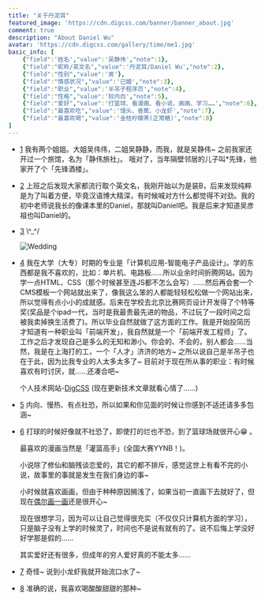 ```yaml
---
title: "关于丹泥耳"
featured_image: 'https://cdn.digcss.com/banner/banner_about.jpg'
comment: true
description: "About Daniel Wu"
avatar: 'https://cdn.digcss.com/gallery/time/me1.jpg'
basic_info: [
    {"field":'姓名',"value":'吴静伟',"note":1},
    {"field":"昵称/英文名","value":'丹泥耳/Daniel Wu',"note":2},
    {"field":"性别","value":'男'},
    {"field":"情感状况","value":'已婚',"note":3},
    {"field":"职业","value":'半吊子程序员',"note":4},
    {"field":"性格","value":'较内向',"note":5},
    {"field":"爱好","value":'打篮球、看漫画、看小说、画画、学习……',"note":6},
    {"field":"最喜欢吃","value":'馒头、香蕉、小龙虾',"note":7},
    {"field":"最喜欢喝","value":'金桔柠檬茶(正常糖)',"note":8}
]
---
```

- <span class="sup" id="foot-note1">[1](#note1)</span> 
    我有两个姐姐。大姐吴伟伟，二姐吴静静，而我，就是吴静伟~ 之前我家还开过一个旅馆，名为「静伟旅社」。
    哦对了，当年隔壁邻居的儿子叫*先锋，他家开了个「先锋酒楼」。 

- <span class="sup" id="foot-note2">[2](#note2)</span> 上班之后发现大家都流行取个英文名，我刚开始以为是装B，后来发现纯粹是为了叫着方便，毕竟汉语博大精深，有时候喊对方什么都觉得不对劲。我的初中老师说我长的像课本里的Daniel，那就叫Daniel吧。我是后来才知道吴彦祖也叫Daniel的。

- <span class="sup" id="foot-note3">[3](#note3)</span>  \\^_^/ 
    
    ![Wedding](https://cdn.digcss.com/gallery/time/7729e74ea0caa44eb93a47109a5f3e44.JPG?x-oss-process=image/resize,w_500,m_lfit)

- <span class="sup" id="foot-note4">[4](#note4)</span> 我在大学（大专）时期的专业是「计算机应用-智能电子产品设计」。学的东西都是我不喜欢的，比如：单片机、电路板……所以业余时间折腾网站。因为学一点HTML、CSS（那个时候甚至连JS都不怎么会写）……然后再会套一个CMS模板一个网站就出来了，像我这么笨的人都能轻轻松松做一个网站出来，所以觉得有点小小的成就感。后来在学校去北京比赛网页设计开发得了个特等奖(奖品是个ipad一代，当时是我最贵最先进的物品，不过玩了一段时间之后被我卖掉换生活费了)。所以毕业自然就做了这方面的工作。我是开始投简历才知道有一种职业叫「前端开发」，我自然就是一个「前端开发工程师」了。工作之后才发现自己是多么的无知和渺小。你会的、不会的，别人都会……当然，我是在上海打的工，一个「人才」济济的地方~ 之所以说自己是半吊子也在于此，因为比我专业的人太多太多了~ 目前对于现在所从事的职业：有时候喜欢有时讨厌，就……还凑合吧~

    个人技术网站-<a href="https://digcss.com" target="_blank">DigCSS</a> (现在更新技术文章就看心情了……)

- <span class="sup" id="foot-note5">[5](#note5)</span> 内向、慢热、有点社恐，所以如果和你见面的时候让你感到不适还请多多包涵~

- <span class="sup" id="foot-note6">[6](#note6)</span> 
    打球的时候好像就不社恐了，即使打的烂也不恐，到了篮球场就很开心😁 。

    最喜欢的漫画当然是「灌篮高手」(全国大赛YYNB！)。

    小说除了修仙和脑残谈恋爱的，其它的都不排斥，感觉这世上有看不完的小说，故事里的事就是发生在我们身边的事~
    
    小时候就喜欢画画，但由于种种原因搁浅了，如果当初一直画下去就好了，但现在[偶尔画一画](/gallery/painting)还是很开心~

    现在很想学习，因为可以让自己觉得很充实（不仅仅只计算机方面的学习），只是脑子没有上学的时候灵了，时间也不是说有就有的了。说不后悔上学没好好学那是假的……

    其实爱好还有很多，但成年的穷人爱好真的不能太多……

- <span class="sup" id="foot-note7">[7](#note7)</span> 奇怪~ 说到小龙虾我就开始流口水了~

- <span class="sup" id="foot-note8">[8](#note8)</span> 准确的说，我喜欢喝酸酸甜甜的那种~


